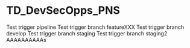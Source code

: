 # TD_DevSecOpps_PNS

Test trigger pipeline
Test trigger branch featureXXX
Test trigger branch develop
Test trigger branch staging
Test trigger branch staging2
AAAAAAAAAAs
